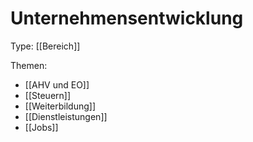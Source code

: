 # Unternehmensentwicklung
Type: [[Bereich]]

Themen:
* [[AHV und EO]]
* [[Steuern]]
* [[Weiterbildung]]
* [[Dienstleistungen]]
* [[Jobs]]